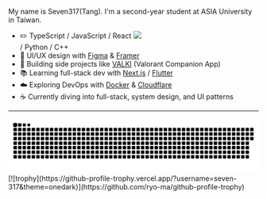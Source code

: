 My name is Seven317(Tang). I'm a second-year student at ASIA University in Taiwan.

<picture>
    <source media="(prefers-color-scheme: dark)" srcset="https://github-readme-stats-ouuan.vercel.app/api?username=seven-317&theme=dark&show_icons=true">
    <img align="right" width="50%" src="https://github-readme-stats-ouuan.vercel.app/api?username=seven-317&show_icons=true">
</picture>

-   :pencil2: TypeScript / JavaScript / React / Python / C++
-   :art: UI/UX design with [Figma](https://www.figma.com/) & [Framer](https://www.framer.com/)  
-   :rocket: Building side projects like [VALKI](https://valki.app) (Valorant Companion App)  
-   :books: Learning full-stack dev with [Next.js](https://nextjs.org/) / [Flutter](https://flutter.dev/)  
-   :cloud: Exploring DevOps with [Docker](https://www.docker.com/) & [Cloudflare](https://www.cloudflare.com/)  
-   :coffee: Currently diving into full-stack, system design, and UI patterns  

---
<div align="center">
  <picture>
    <img alt="github-snake" src="me.svg" />
  </picture>
</div>
[![trophy](https://github-profile-trophy.vercel.app/?username=seven-317&theme=onedark)](https://github.com/ryo-ma/github-profile-trophy)
